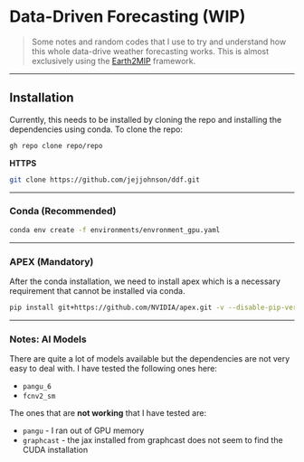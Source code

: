# Data-Driven Forecasting (WIP)

> Some notes and random codes that I use to try and understand how this whole data-drive weather forecasting works.
> This is almost exclusively using the [Earth2MIP](https://nvidia.github.io/earth2mip/index.html) framework.


***
## Installation

Currently, this needs to be installed by cloning the repo and installing the dependencies using conda.
To clone the repo:

```bash
gh repo clone repo/repo
```


**HTTPS**

```bash
git clone https://github.com/jejjohnson/ddf.git
```

***
### Conda (Recommended)


```bash
conda env create -f environments/envronment_gpu.yaml
```

***
### APEX (Mandatory)

After the conda installation, we need to install apex which is a necessary requirement that cannot be installed via conda.

```bash
pip install git+https://github.com/NVIDIA/apex.git -v --disable-pip-version-check --no-cache-dir --no-build-isolation --global-option="--cpp_ext" --global-option="--cuda_ext"
```

***
### Notes: AI Models

There are quite a lot of models available but the dependencies are not very easy to deal with.
I have tested the following ones here:
* `pangu_6`
* `fcnv2_sm`

The ones that are **not working** that I have tested are:
* `pangu` - I ran out of GPU memory
* `graphcast` - the jax installed from graphcast does not seem to find the CUDA installation
